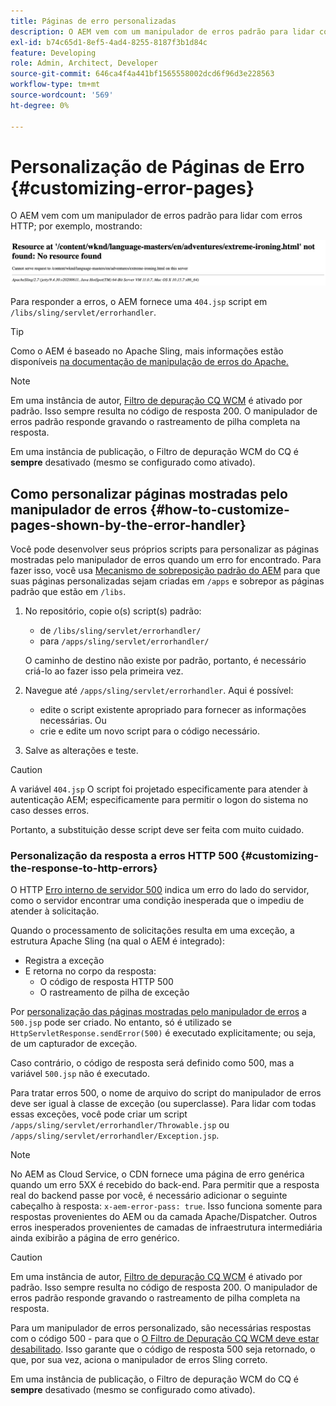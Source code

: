 ```yaml
---
title: Páginas de erro personalizadas
description: O AEM vem com um manipulador de erros padrão para lidar com erros HTTP, que pode ser personalizado.
exl-id: b74c65d1-8ef5-4ad4-8255-8187f3b1d84c
feature: Developing
role: Admin, Architect, Developer
source-git-commit: 646ca4f4a441bf1565558002dcd6f96d3e228563
workflow-type: tm+mt
source-wordcount: '569'
ht-degree: 0%

---
```


# Personalização de Páginas de Erro {#customizing-error-pages}

O AEM vem com um manipulador de erros padrão para lidar com erros HTTP; por exemplo, mostrando:

![Mensagem de erro padrão](assets/error-message-standard.png)

Para responder a erros, o AEM fornece uma `404.jsp` script em `/libs/sling/servlet/errorhandler`.

>[!TIP]
>
>Como o AEM é baseado no Apache Sling, mais informações estão disponíveis [na documentação de manipulação de erros do Apache.](https://sling.apache.org/documentation/the-sling-engine/errorhandling.html)

>[!NOTE]
>
>Em uma instância de autor, [Filtro de depuração CQ WCM](/help/implementing/deploying/configuring-osgi.md) é ativado por padrão. Isso sempre resulta no código de resposta 200. O manipulador de erros padrão responde gravando o rastreamento de pilha completa na resposta.
>
>Em uma instância de publicação, o Filtro de depuração WCM do CQ é **sempre** desativado (mesmo se configurado como ativado).

## Como personalizar páginas mostradas pelo manipulador de erros {#how-to-customize-pages-shown-by-the-error-handler}

Você pode desenvolver seus próprios scripts para personalizar as páginas mostradas pelo manipulador de erros quando um erro for encontrado. Para fazer isso, você usa [Mecanismo de sobreposição padrão do AEM](/help/implementing/developing/introduction/overlays.md) para que suas páginas personalizadas sejam criadas em `/apps` e sobrepor as páginas padrão que estão em `/libs`.

1. No repositório, copie o(s) script(s) padrão:

   * de `/libs/sling/servlet/errorhandler/`
   * para `/apps/sling/servlet/errorhandler/`

   O caminho de destino não existe por padrão, portanto, é necessário criá-lo ao fazer isso pela primeira vez.

1. Navegue até `/apps/sling/servlet/errorhandler`. Aqui é possível:

   * edite o script existente apropriado para fornecer as informações necessárias. Ou
   * crie e edite um novo script para o código necessário.

1. Salve as alterações e teste.

>[!CAUTION]
>
>A variável `404.jsp` O script foi projetado especificamente para atender à autenticação AEM; especificamente para permitir o logon do sistema no caso desses erros.
>
>Portanto, a substituição desse script deve ser feita com muito cuidado.

### Personalização da resposta a erros HTTP 500 {#customizing-the-response-to-http-errors}

O HTTP [Erro interno de servidor 500](https://www.w3.org/Protocols/rfc2616/rfc2616-sec10.html) indica um erro do lado do servidor, como o servidor encontrar uma condição inesperada que o impediu de atender à solicitação.

Quando o processamento de solicitações resulta em uma exceção, a estrutura Apache Sling (na qual o AEM é integrado):

* Registra a exceção
* E retorna no corpo da resposta:
   * O código de resposta HTTP 500
   * O rastreamento de pilha de exceção

Por [personalização das páginas mostradas pelo manipulador de erros](#how-to-customize-pages-shown-by-the-error-handler) a `500.jsp` pode ser criado. No entanto, só é utilizado se `HttpServletResponse.sendError(500)` é executado explicitamente; ou seja, de um capturador de exceção.

Caso contrário, o código de resposta será definido como 500, mas a variável `500.jsp` não é executado.

Para tratar erros 500, o nome de arquivo do script do manipulador de erros deve ser igual à classe de exceção (ou superclasse). Para lidar com todas essas exceções, você pode criar um script `/apps/sling/servlet/errorhandler/Throwable.jsp` ou `/apps/sling/servlet/errorhandler/Exception.jsp`.

>[!NOTE]
>
>No AEM as Cloud Service, o CDN fornece uma página de erro genérica quando um erro 5XX é recebido do back-end. Para permitir que a resposta real do backend passe por você, é necessário adicionar o seguinte cabeçalho à resposta: `x-aem-error-pass: true`.
>Isso funciona somente para respostas provenientes do AEM ou da camada Apache/Dispatcher. Outros erros inesperados provenientes de camadas de infraestrutura intermediária ainda exibirão a página de erro genérico.

>[!CAUTION]
>
>Em uma instância de autor, [Filtro de depuração CQ WCM](/help/implementing/deploying/configuring-osgi.md) é ativado por padrão. Isso sempre resulta no código de resposta 200. O manipulador de erros padrão responde gravando o rastreamento de pilha completa na resposta.
>
>Para um manipulador de erros personalizado, são necessárias respostas com o código 500 - para que o [O Filtro de Depuração CQ WCM deve estar desabilitado](/help/implementing/deploying/configuring-osgi.md). Isso garante que o código de resposta 500 seja retornado, o que, por sua vez, aciona o manipulador de erros Sling correto.
>
>Em uma instância de publicação, o Filtro de depuração WCM do CQ é **sempre** desativado (mesmo se configurado como ativado).
